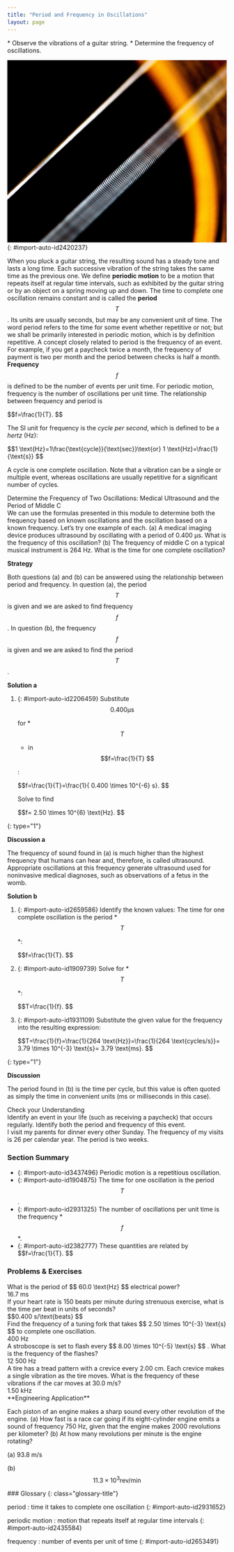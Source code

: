 ```yaml
---
title: "Period and Frequency in Oscillations"
layout: page
---
```


<div class="abstract" markdown="1">
* Observe the vibrations of a guitar string.
* Determine the frequency of oscillations.
</div>

 ![The given figure shows a closed zoom view of the strings of a guitar. There are two slanting white colored strings in the picture. In the nearer string, the gaps between the circular threads of the string are visible, whereas the second white string at the back looks like a white thin stick.](../resources/Figure_17_02_01a.jpg "The strings on this guitar vibrate at regular time intervals. (credit: JAR)"){: #import-auto-id2420237}

When you pluck a guitar string, the resulting sound has a steady tone and lasts a long time. Each successive vibration of the string takes the same time as the previous one. We define **periodic motion** to be a motion that repeats itself at regular time intervals, such as exhibited by the guitar string or by an object on a spring moving up and down. The time to complete one oscillation remains constant and is called the **period**  $$T $$ .
 Its units are usually seconds, but may be any convenient unit of time. The word period refers to the time for some event whether repetitive or not; but we shall be primarily interested in periodic motion, which is by definition repetitive. A concept closely related to period is the frequency of an event. For example, if you get a paycheck twice a month, the frequency of payment is two per month and the period between checks is half a month. **Frequency** $$f $$
 is defined to be the number of events per unit time. For periodic motion, frequency is the number of oscillations per unit time. The relationship between frequency and period is

<div class="equation" id="eip-768">
 $$f=\frac{1}{T}. $$
</div>

The SI unit for frequency is the *cycle per second*, which is defined to be a *hertz* (Hz):

<div class="equation" id="eip-880">
 $$1 \text{Hz}=1\frac{\text{cycle}}{\text{sec}}\text{or}  1 \text{Hz}=\frac{1}{\text{s}} $$
</div>

A cycle is one complete oscillation. Note that a vibration can be a single or multiple event, whereas oscillations are usually repetitive for a significant number of cycles.

<div class="example" markdown="1">
<div class="title">
Determine the Frequency of Two Oscillations: Medical Ultrasound and the Period of Middle C
</div>
We can use the formulas presented in this module to determine both the frequency based on known oscillations and the oscillation based on a known frequency. Let’s try one example of each. (a) A medical imaging device produces ultrasound by oscillating with a period of 0.400 µs. What is the frequency of this oscillation? (b) The frequency of middle C on a typical musical instrument is 264 Hz. What is the time for one complete oscillation?

**Strategy**

Both questions (a) and (b) can be answered using the relationship between period and frequency. In question (a), the period  $$T $$  is given and we are asked to find frequency  $$f $$ .
 In question (b), the frequency  $$f $$
 is given and we are asked to find the period  $$T $$ .

**Solution a**

1.  {: #import-auto-id2206459} Substitute
     $$ 0.400 \mathrm{\text{μ}}\text{s} $$
    
    for * $$T $$
    
    * in
     $$f=\frac{1}{T} $$
    
    \:
    <div class="equation" id="eip-666">
     $$f=\frac{1}{T}=\frac{1}{ 0.400 \times 10^{-6}  s}. $$
    </div>
    
    Solve to find
    
    <div class="equation" id="eip-520">
     $$f= 2.50 \times 10^{6}  \text{Hz}. $$
    </div>
{: type="1"}

**Discussion a**

The frequency of sound found in (a) is much higher than the highest frequency that humans can hear and, therefore, is called ultrasound. Appropriate oscillations at this frequency generate ultrasound used for noninvasive medical diagnoses, such as observations of a fetus in the womb.

**Solution b**

1.  {: #import-auto-id2659586} Identify the known values:
    The time for one complete oscillation is the period * $$T $$
    
    *\:
    
    <div class="equation" id="eip-605">
     $$f=\frac{1}{T}. $$
    </div>

2.  {: #import-auto-id1909739} Solve for * $$T $$
    
    *\:
    <div class="equation" id="eip-600">
     $$T=\frac{1}{f}. $$
    </div>

3.  {: #import-auto-id1931109} Substitute the given value for the frequency into the resulting expression:
    <div class="equation" id="eip-663">
     $$T=\frac{1}{f}=\frac{1}{264 \text{Hz}}=\frac{1}{264 \text{cycles/s}}= 3.79 \times 10^{-3}  \text{s}= 3.79 \text{ms}. $$
    </div>
{: type="1"}

<strong>Discussion </strong>

The period found in (b) is the time per cycle, but this value is often quoted as simply the time in convenient units (ms or milliseconds in this case).

</div>

<div class="exercise" data-element-type="check-understanding" data-label="">
<div class="title">
Check your Understanding
</div>
<div class="problem" markdown="1">
Identify an event in your life (such as receiving a paycheck) that occurs regularly. Identify both the period and frequency of this event.

</div>
<div class="solution" data-print-placement="here" markdown="1">
I visit my parents for dinner every other Sunday. The frequency of my visits is 26 per calendar year. The period is two weeks.

</div>
</div>

### Section Summary

* {: #import-auto-id3437496} Periodic motion is a repetitious oscillation.
* {: #import-auto-id1904875} The time for one oscillation is the period
   $$T $$
    .
* {: #import-auto-id2931325} The number of oscillations per unit time is the frequency * $$f $$
    *.
* {: #import-auto-id2382777} These quantities are related by
  <div class="equation" id="eip-794">
   $$f=\frac{1}{T}. $$
  </div>

### Problems &amp; Exercises

<div class="exercise" data-element-type="problems-exercises">
<div class="problem" markdown="1">
What is the period of  $$ 60.0 \text{Hz} $$
 electrical power?

</div>
<div class="solution" markdown="1">
16.7 ms

</div>
</div>

<div class="exercise" data-element-type="problems-exercises">
<div class="problem" markdown="1">
If your heart rate is 150 beats per minute during strenuous exercise, what is the time per beat in units of seconds?

</div>
<div class="solution" markdown="1">
 $$0.400 s/\text{beats} $$
</div>
</div>

<div class="exercise" data-element-type="problems-exercises">
<div class="problem" markdown="1">
Find the frequency of a tuning fork that takes  $$ 2.50 \times 10^{-3}  \text{s} $$
 to complete one oscillation.

</div>
<div class="solution" markdown="1">
400 Hz

</div>
</div>

<div class="exercise" data-element-type="problems-exercises">
<div class="problem" markdown="1">
A stroboscope is set to flash every  $$ 8.00 \times 10^{-5}  \text{s} $$ .
 What is the frequency of the flashes?

</div>
<div class="solution" markdown="1">
12 500 Hz

</div>
</div>

<div class="exercise" data-element-type="problems-exercises">
<div class="problem" markdown="1">
A tire has a tread pattern with a crevice every 2.00 cm. Each crevice makes a single vibration as the tire moves. What is the frequency of these vibrations if the car moves at 30.0 m/s?

</div>
<div class="solution" markdown="1">
1.50 kHz

</div>
</div>

<div class="exercise" data-element-type="problems-exercises">
<div class="problem" markdown="1">
**Engineering Application**

Each piston of an engine makes a sharp sound every other revolution of the engine. (a) How fast is a race car going if its eight-cylinder engine emits a sound of frequency 750 Hz, given that the engine makes 2000 revolutions per kilometer? (b) At how many revolutions per minute is the engine rotating?

</div>
<div class="solution" markdown="1">
(a) 93.8 m/s

(b)  $$ 11.3 \times 10^{3}  \text{rev/min} $$
</div>
</div>

<div class="glossary" markdown="1">
### Glossary
{: class="glossary-title"}

period
: time it takes to complete one oscillation
{: #import-auto-id2931652}

periodic motion
: motion that repeats itself at regular time intervals
{: #import-auto-id2435584}

frequency
: number of events per unit of time
{: #import-auto-id2653491}

</div>
